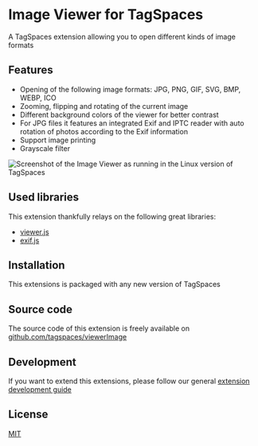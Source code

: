 # Image Viewer for TagSpaces

A TagSpaces extension allowing you to open different kinds of image formats

## Features

* Opening of the following image formats: JPG, PNG, GIF, SVG, BMP, WEBP, ICO 
* Zooming, flipping and rotating of the current image
* Different background colors of the viewer for better contrast
* For JPG files it features an integrated Exif and IPTC reader with auto rotation of photos according to the Exif information
* Support image printing
* Grayscale filter

![Screenshot of the Image Viewer as running in the Linux version of TagSpaces](http://docs.tagspaces.org/media/extensions/viewer-image-demo.gif)

## Used libraries
This extension thankfully relays on the following great libraries:

* [viewer.js](https://fengyuanchen.github.io/viewerjs/)
* [exif.js](https://github.com/exif-js/exif-js) 

## Installation

This extensions is packaged with any new version of TagSpaces

## Source code

The source code of this extension is freely available on [github.com/tagspaces/viewerImage](https://github.com/tagspaces/viewerImage/)

## Development

If you want to extend this extensions, please follow our general [extension development guide](https://tagspaces.org/documentation/extension-development-guide)

## License

[MIT](https://github.com/tagspaces/viewerImage/blob/master/LICENSE.txt)

